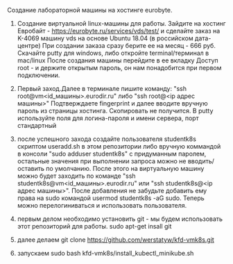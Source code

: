 Создание лабораторной машины на хостинге eurobyte.

	
1. Создание виртуальной linux-машины для работы. Зайдите на хостинг Евробайт - https://eurobyte.ru/services/vds/test/ и сделайте заказ на K-4069 машину vds на основе Ubuntu 18.04 (в российском дата-центре) При создании заказа сразу берите ее на месяц - 666 руб.
Скачайте putty для windows, либо откройте terminal/терминал в mac/linux
После создания машины перейдите в ее вкладку Доступ root - и держите открытым пароль, он нам понадобится при первом подключении.

2. Первый заход.Далее в терминале пишите команду: "ssh root@vm<id_машины>.eurodir.ru" либо "ssh root@<ip адрес машины>" Подтверждаете fingerprint и далее вводите вручную пароль из страницы хостинга. Скопировать не получится.
В putty используйте поля для логина-пароля и имени сервера, порт стандартный

3. после успешного захода создайте пользователя studentk8s скриптом useradd.sh в этом репозитории либо вручную коммандой в консоли "sudo adduser studentk8s" с придуманным паролем, остальные значения при выполнении запроса можно не вводить/оставить по умолчанию. После этого на виртуальную машину можно будет заходить по команде "ssh studentk8s@vm<id_машины>.eurodir.ru" или "ssh studentk8s@<ip адрес машины>". После добавления не забудьте добавить ему права на sudo командой usermod studentk8s -aG sudo. Теперь можно перелогиниваться и использовать пользователя.

4. первым делом необходимо установить git - мы будем использовать этот репозиторий для работы. sudo apt-get insall git

5. далее делаем git clone https://github.com/werstatyw/kfd-vmk8s.git

6. запускаем sudo bash kfd-vmk8s/install_kubectl_minikube.sh